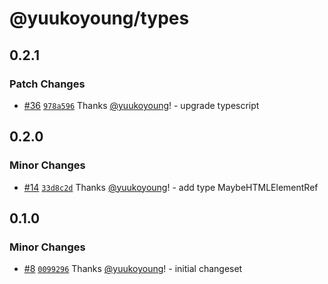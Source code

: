 # @yuukoyoung/types

## 0.2.1

### Patch Changes

- [#36](https://github.com/yuukoyoung/yuuko-design/pull/36) [`978a596`](https://github.com/yuukoyoung/yuuko-design/commit/978a596288d9bb6ecda23ff5fa583a52402ca3ce) Thanks [@yuukoyoung](https://github.com/yuukoyoung)! - upgrade typescript

## 0.2.0

### Minor Changes

- [#14](https://github.com/yuukoyoung/yuuko-design/pull/14) [`33d8c2d`](https://github.com/yuukoyoung/yuuko-design/commit/33d8c2d4ca7e7a99f5eafb4e3afe5c549dd826b6) Thanks [@yuukoyoung](https://github.com/yuukoyoung)! - add type MaybeHTMLElementRef

## 0.1.0

### Minor Changes

- [#8](https://github.com/yuukoyoung/yuuko-design/pull/8) [`0099296`](https://github.com/yuukoyoung/yuuko-design/commit/0099296b2aff36d3460d14ca4757f5c252fec7ff) Thanks [@yuukoyoung](https://github.com/yuukoyoung)! - initial changeset
